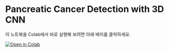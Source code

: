 # Pancreatic Cancer Detection with 3D CNN

이 노트북을 Colab에서 바로 실행해 보려면 아래 배지를 클릭하세요.

[![Open in Colab](https://colab.research.google.com/assets/colab-badge.svg)](https://colab.research.google.com/github/joongwha/pancreas-detection/blob/main/pancreas_detection.ipynb)

